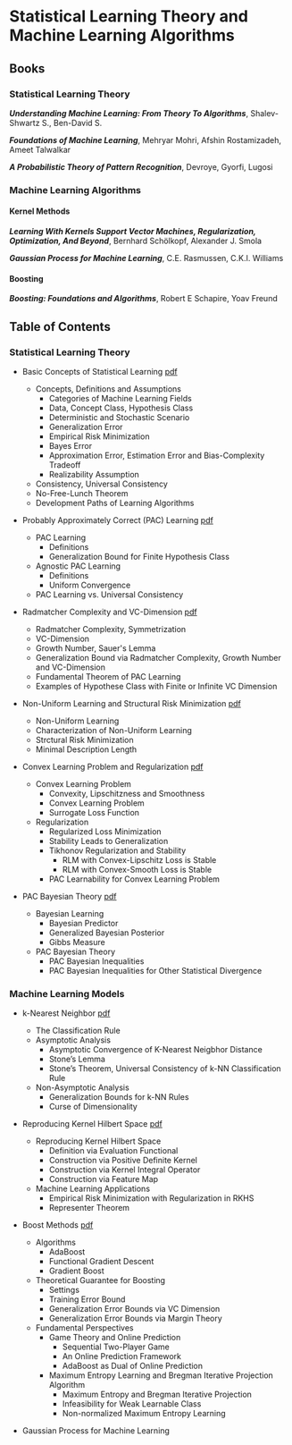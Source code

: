 # Statistical Learning Theory and Machine Learning Algorithms

## Books

### Statistical Learning Theory

***Understanding Machine Learning: From Theory To Algorithms***, Shalev-Shwartz S., Ben-David S.

***Foundations of Machine Learning***, Mehryar Mohri, Afshin Rostamizadeh, Ameet Talwalkar

***A Probabilistic Theory of Pattern Recognition***, Devroye, Gyorfi, Lugosi

### Machine Learning Algorithms

#### Kernel Methods

***Learning With Kernels Support Vector Machines, Regularization, Optimization, And Beyond***, Bernhard Schölkopf, Alexander J. Smola

***Gaussian Process for Machine Learning***, C.E. Rasmussen, C.K.I. Williams

#### Boosting

***Boosting: Foundations and Algorithms***, Robert E Schapire, Yoav Freund

## Table of Contents

### Statistical Learning Theory

- Basic Concepts of Statistical Learning [pdf](./SL_lecture1_Fundamentals.pdf)
  - Concepts, Definitions and Assumptions
    - Categories of Machine Learning Fields 
    - Data, Concept Class, Hypothesis Class
    - Deterministic and Stochastic Scenario
    - Generalization Error
    - Empirical Risk Minimization
    - Bayes Error
    - Approximation Error, Estimation Error and Bias-Complexity Tradeoff
    - Realizability Assumption
  - Consistency, Universal Consistency
  - No-Free-Lunch Theorem
  - Development Paths of Learning Algorithms

- Probably Approximately Correct (PAC) Learning [pdf](./SL_lecture2_ERM_PAC.pdf)
  - PAC Learning
    - Definitions
    - Generalization Bound for Finite Hypothesis Class
  - Agnostic PAC Learning
    - Definitions
    - Uniform Convergence
  - PAC Learning vs. Universal Consistency
  

- Radmatcher Complexity and VC-Dimension [pdf](./SL_lecture3_VC_Dimension.pdf)
  - Radmatcher Complexity, Symmetrization
  - VC-Dimension
  - Growth Number, Sauer's Lemma
  - Generalization Bound via Radmatcher Complexity, Growth Number and VC-Dimension
  - Fundamental Theorem of PAC Learning
  - Examples of Hypothese Class with Finite or Infinite VC Dimension

- Non-Uniform Learning and Structural Risk Minimization [pdf](./SL_lecture4_Nonuniform_PAC.pdf)
  - Non-Uniform Learning
  - Characterization of Non-Uniform Learning
  - Strctural Risk Minimization
  - Minimal Description Length
  
- Convex Learning Problem and Regularization [pdf](./SL_lecture5_Regularization.pdf)
  - Convex Learning Problem
    - Convexity, Lipschitzness and Smoothness
    - Convex Learning Problem
    - Surrogate Loss Function
  - Regularization
    - Regularized Loss Minimization
    - Stability Leads to Generalization
    - Tikhonov Regularization and Stability
      - RLM with Convex-Lipschitz Loss is Stable
      - RLM with Convex-Smooth Loss is Stable
    - PAC Learnability for Convex Learning Problem

- PAC Bayesian Theory [pdf](./SL_lecture6_PAC_Bayes.pdf)
  - Bayesian Learning
    - Bayesian Predictor
    - Generalized Bayesian Posterior
    - Gibbs Measure 
  - PAC Bayesian Theory 
    - PAC Bayesian Inequalities
    - PAC Bayesian Inequalities for Other Statistical Divergence 

### Machine Learning Models
- k-Nearest Neighbor [pdf](./AL_kNN.pdf)
  - The Classification Rule
  - Asymptotic Analysis
    - Asymptotic Convergence of K-Nearest Neigbhor Distance 
    - Stone’s Lemma 
    - Stone’s Theorem, Universal Consistency of k-NN Classification Rule
  - Non-Asymptotic Analysis
    - Generalization Bounds for k-NN Rules
    - Curse of Dimensionality  

- Reproducing Kernel Hilbert Space [pdf](./AL_reproducing_kernel.pdf)
  - Reproducing Kernel Hilbert Space
    - Definition via Evaluation Functional
    - Construction via Positive Definite Kernel
    - Construction via Kernel Integral Operator
    - Construction via Feature Map
  - Machine Learning Applications
    - Empirical Risk Minimization with Regularization in RKHS
    - Representer Theorem

- Boost Methods [pdf](./AL_boosting_theory.pdf)
  - Algorithms
    - AdaBoost
    - Functional Gradient Descent
    - Gradient Boost
  - Theoretical Guarantee for Boosting
    - Settings
    - Training Error Bound
    - Generalization Error Bounds via VC Dimension
    - Generalization Error Bounds via Margin Theory
  - Fundamental Perspectives
    - Game Theory and Online Prediction
      - Sequential Two-Player Game
      - An Online Prediction Framework
      - AdaBoost as Dual of Online Prediction
    - Maximum Entropy Learning and Bregman Iterative Projection Algorithm
      - Maximum Entropy and Bregman Iterative Projection
      - Infeasibility for Weak Learnable Class
      - Non-normalized Maximum Entropy Learning

- Gaussian Process for Machine Learning
